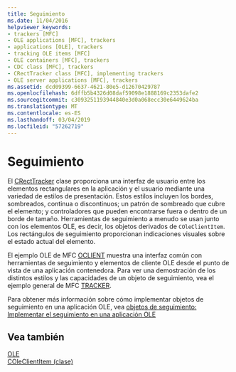 ```yaml
---
title: Seguimiento
ms.date: 11/04/2016
helpviewer_keywords:
- trackers [MFC]
- OLE applications [MFC], trackers
- applications [OLE], trackers
- tracking OLE items [MFC]
- OLE containers [MFC], trackers
- CDC class [MFC], trackers
- CRectTracker class [MFC], implementing trackers
- OLE server applications [MFC], trackers
ms.assetid: dcd09399-6637-4621-80e5-d12670429787
ms.openlocfilehash: 6dffb5b4326d08daf59098e1888169c2353dafe2
ms.sourcegitcommit: c3093251193944840e3d0a068ecc30e6449624ba
ms.translationtype: MT
ms.contentlocale: es-ES
ms.lasthandoff: 03/04/2019
ms.locfileid: "57262719"
---
```

# <a name="trackers"></a>Seguimiento

El [CRectTracker](../mfc/reference/crecttracker-class.md) clase proporciona una interfaz de usuario entre los elementos rectangulares en la aplicación y el usuario mediante una variedad de estilos de presentación. Estos estilos incluyen los bordes, sombreados, continua o discontinuos; un patrón de sombreado que cubre el elemento; y controladores que pueden encontrarse fuera o dentro de un borde de tamaño. Herramientas de seguimiento a menudo se usan junto con los elementos OLE, es decir, los objetos derivados de `COleClientItem`. Los rectángulos de seguimiento proporcionan indicaciones visuales sobre el estado actual del elemento.

El ejemplo OLE de MFC [OCLIENT](../visual-cpp-samples.md) muestra una interfaz común con herramientas de seguimiento y elementos de cliente OLE desde el punto de vista de una aplicación contenedora. Para ver una demostración de los distintos estilos y las capacidades de un objeto de seguimiento, vea el ejemplo general de MFC [TRACKER](../visual-cpp-samples.md).

Para obtener más información sobre cómo implementar objetos de seguimiento en una aplicación OLE, vea [objetos de seguimiento: Implementar el seguimiento en una aplicación OLE](../mfc/trackers-implementing-trackers-in-your-ole-application.md)

## <a name="see-also"></a>Vea también

[OLE](../mfc/ole-in-mfc.md)<br/>
[COleClientItem (clase)](../mfc/reference/coleclientitem-class.md)
